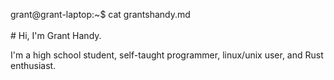<span id="a">grant@grant-laptop</span>:<span id="b">~</span><span id="c">$</span> cat grantshandy.md<br/><br/>
\# Hi, I'm Grant Handy.<!-- laglaglaglaglaglaglaglaglaglaglaglag --><p>I'm a high school student, self-taught programmer, linux/unix user, and Rust enthusiast.</p>
